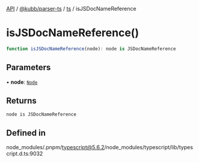 [API](../../../../../packages.md) / [@kubb/parser-ts](../../../index.md) / [ts](../index.md) / isJSDocNameReference

# isJSDocNameReference()

```ts
function isJSDocNameReference(node): node is JSDocNameReference
```

## Parameters

• **node**: [`Node`](../interfaces/Node.md)

## Returns

`node is JSDocNameReference`

## Defined in

node\_modules/.pnpm/typescript@5.6.2/node\_modules/typescript/lib/typescript.d.ts:9032
